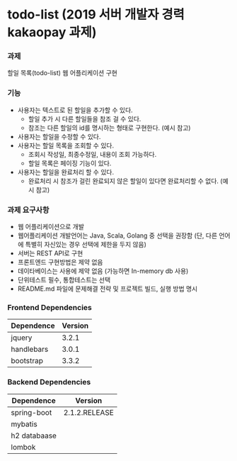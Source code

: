 # todo-list (2019 서버 개발자 경력 kakaopay 과제)

### 과제
할일 목록(todo-list) 웹 어플리케이션 구현

### 기능
* 사용자는 텍스트로 된 할일을 추가할 수 있다.
  * 할일 추가 시 다른 할일들을 참조 걸 수 있다.
  * 참조는 다른 할일의 id를 명시하는 형태로 구현한다. (예시 참고)
* 사용자는 할일을 수정할 수 있다.
* 사용자는 할일 목록을 조회할 수 있다.
  * 조회시 작성일, 최종수정일, 내용이 조회 가능하다.
  * 할일 목록은 페이징 기능이 있다.
* 사용자는 할일을 완료처리 할 수 있다.
  * 완료처리 시 참조가 걸린 완료되지 않은 할일이 있다면 완료처리할 수 없다. (예시 참고)
  
### 과제 요구사항
* 웹 어플리케이션으로 개발 
* 웹어플리케이션 개발언어는 Java, Scala, Golang 중 선택을 권장함 (단, 다른 언어에 특별히 자신있는 경우 선택에 제한을 두지 않음)
* 서버는 REST API로 구현
* 프론트엔드 구현방법은 제약 없음
* 데이타베이스는 사용에 제약 없음 (가능하면 In-memory db 사용)
* 단위테스트 필수, 통합테스트는 선택
* README.md 파일에 문제해결 전략 및 프로젝트 빌드, 실행 방법 명시

### Frontend Dependencies
| Dependence  |    Version    | 
|-------------|---------------|
| jquery      | 3.2.1         |
| handlebars  | 3.0.1         |
| bootstrap   | 3.3.2         |

### Backend Dependencies
| Dependence  |    Version    | 
|-------------|---------------|
| spring-boot | 2.1.2.RELEASE |
| mybatis     |               |
| h2 databaase|               |
| lombok      |               |
                  
                  
